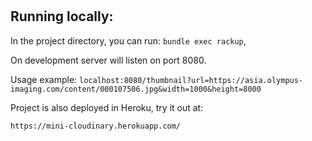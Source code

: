 <h1 align="center"><mini-cloudinary></h1>

## Running locally:

In the project directory, you can run:
`bundle exec rackup`,

On development server will listen on port 8080.

Usage example:
`localhost:8080/thumbnail?url=https://asia.olympus-imaging.com/content/000107506.jpg&width=1000&height=8000`
  
Project is also deployed in Heroku, try it out at:
  
`https://mini-cloudinary.herokuapp.com/`
